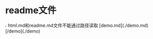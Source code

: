 # readme文件
<iframe style="width:0;height:0" src="/global.js"></iframe>
html.md和readme.md文件不能通过路径读取
[demo.md](./demo.md)
[/demo](./demo)
